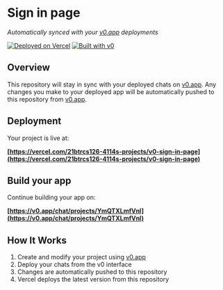 # Sign in page

*Automatically synced with your [v0.app](https://v0.app) deployments*

[![Deployed on Vercel](https://img.shields.io/badge/Deployed%20on-Vercel-black?style=for-the-badge&logo=vercel)](https://vercel.com/21btrcs126-4114s-projects/v0-sign-in-page)
[![Built with v0](https://img.shields.io/badge/Built%20with-v0.app-black?style=for-the-badge)](https://v0.app/chat/projects/YmQTXLmfVnl)

## Overview

This repository will stay in sync with your deployed chats on [v0.app](https://v0.app).
Any changes you make to your deployed app will be automatically pushed to this repository from [v0.app](https://v0.app).

## Deployment

Your project is live at:

**[https://vercel.com/21btrcs126-4114s-projects/v0-sign-in-page](https://vercel.com/21btrcs126-4114s-projects/v0-sign-in-page)**

## Build your app

Continue building your app on:

**[https://v0.app/chat/projects/YmQTXLmfVnl](https://v0.app/chat/projects/YmQTXLmfVnl)**

## How It Works

1. Create and modify your project using [v0.app](https://v0.app)
2. Deploy your chats from the v0 interface
3. Changes are automatically pushed to this repository
4. Vercel deploys the latest version from this repository
